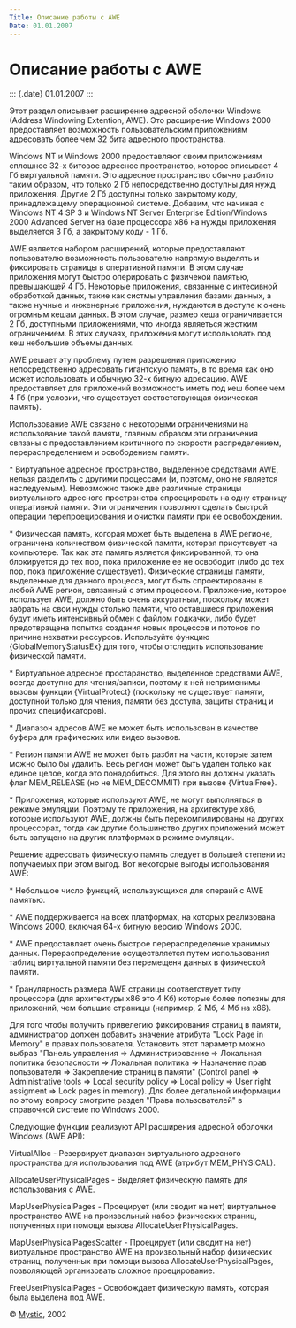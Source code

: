 ```yaml
---
Title: Описание работы с AWE
Date: 01.01.2007
---
```


Описание работы с AWE
=====================

::: {.date}
01.01.2007
:::

Этот раздел описывает расширение адресной оболочки Windows (Address
Windowing Extention, AWE). Это расширение Windows 2000 предоставляет
возможность пользовательским приложениям адресовать более чем 32 бита
адресного пространства.

Windows NT и Windows 2000 предоставляют своим приложениям сплошное 32-х
битовое адресное пространство, которое описывает 4 Гб виртуальной
памяти. Это адресное пространство обычно разбито таким образом, что
только 2 Гб непосредственно доступны для нужд приложения. Другие 2 Гб
доступны только закрытому коду, принадлежащему операционной системе.
Добавим, что начиная с Windows NT 4 SP 3 и Windows NT Server Enterprise
Edition/Windows 2000 Advanced Server на базе процессора x86 на нужды
приложения выделяется 3 Гб, а закрытому коду - 1 Гб.

AWE является набором расширений, которые предоставляют пользователю
возможность пользователю напрямую выделять и фиксировать страницы в
оперативной памяти. В этом случае приложения могут быстро оперировать с
физичекой памятью, превышающей 4 Гб. Некоторые приложения, связанные с
интесивной обработкой данных, такие как систмы управления базами данных,
а также нучные и инженерные приложения, нуждаются в доступе к очень
огромным кешам данных. В этом случае, размер кеша ограничивается 2 Гб,
доступными приложениями, что иногда являеться жестким ограничением. В
этих случаях, приложения могут использовать под кеш небольшие объемы
данных.

AWE решает эту проблему путем разрешения приложению непосредственно
адресовать гигантскую память, в то время как оно может использовать и
обычную 32-х битную адресацию. AWE предоставляет для приложений
возможность иметь под кеш более чем 4 Гб (при условии, что существует
соответствующая физическая память).

Использование AWE связано с некоторыми ограничениями на использование
такой памяти, главным образом эти ограничения связаны с предоставлением
критичного по скорости распределением, перераспределением и освободением
памяти.

\* Виртуальное адресное пространство, выделенное средствами AWE, нельзя
разделить с другими процессами (и, поэтому, оно не является
наследуемым). Невозможно также две различные страницы виртуального
адресного пространства спроецировать на одну страницу оперативной
памяти. Эти ограничения позволяют сделать быстрой операции
перепроецирования и очистки памяти при ее освобождении. 

\* Физическая память, когорая может быть выделена в AWE регионе,
ограничена количеством физической памяти, которая присутсвует на
компьютере. Так как эта память является фиксированной, то она
блокируется до тех пор, пока приложение ее не освободит (либо до тех
пор, пока приложение существует). Физические страницы памяти, выделенные
для данного процесса, могут быть спроектированы в любой AWE регион,
связанный с этим процессом. Приложение, которое использует AWE, должно
быть очень аккуратным, поскольку может забрать на свои нужды столько
памяти, что оставшиеся приложения будут иметь интенсивный обмен с файлом
подкачки, либо будет предотвращена попытка создания новых процессов и
потоков по причине нехватки рессурсов. Используйте функцию
{GlobalMemoryStatusEx} для того, чтобы отследить использование
физической памяти. 

\* Виртуальное адресное простаранство, выделенное средствами AWE, всегда
доступно для чтения/записи, поэтому к ней неприменимы вызовы функции
{VirtualProtect} (поскольку не существует памяти, доступной только для
чтения, памяти без доступа, защиты страниц и прочих спецификаторов). 

\* Диапазон адресов AWE не может быть использован в качестве буфера для
графических или видео вызовов. 

\* Регион памяти AWE не может быть разбит на части, которые затем можно
было бы удалить. Весь регион может быть удален только как единое целое,
когда это понадобиться. Для этого вы должны указать флаг MEM\_RELEASE
(но не MEM\_DECOMMIT) при вызове {VirtualFree}. 

\* Приложения, которые используют AWE, не могут выполняться в режиме
эмуляции. Поэтому те приложения, на архитектуре x86, которые используют
AWE, должны быть перекомпилированы на других процессорах, тогда как
другие большинство других приложений может быть запущено на других
платформах в режиме эмуляции. 

Решение адресовать физическую память следует в большей степени из
получаемых при этом выгод. Вот некоторые выгоды использования AWE:

\* Небольшое число функций, использующихся для операий с AWE памятью. 

\* AWE поддерживается на всех платформах, на которых реализована Windows
2000, включая 64-х битную версию Windows 2000. 

\* AWE предоставляет очень быстрое перераспределение хранимых данных.
Перераспределение осуществляется путем использования таблиц виртуальной
памяти без перемещеня данных в физической памяти. 

\* Гранулярность размера AWE страницы соответствует типу процессора (для
архитектуры x86 это 4 Кб) которые более полезны для приложений, чем
большие страницы (например, 2 Мб, 4 Мб на x86). 

Для того чтобы получить привелегию фиксирования страниц в памяти,
администратор должен добавить значение атрибута \"Lock Page in Memory\"
в правах пользователя. Установить этот параметр можно выбрав \"Панель
управления &rArr; Администрирование &rArr; Локальная политика
безопасности &rArr; Локальная политика &rArr; Назначение прав
пользователя &rArr; Закрепление страниц в памяти\" (Control panel &rArr;
Administrative tools &rArr; Local security policy &rArr; Local policy
&rArr; User right assigment &rArr; Lock pages in memory). Для более
детальной информации по этому вопросу смотрите раздел \"Права
пользователей\" в справочной системе по Windows 2000.

Следующие функции реализуют API расширения адресной оболочки Windows
(AWE API):

VirtualAlloc - Резервирует диапазон виртуального адресного пространства
для использования под AWE (атрибут MEM\_PHYSICAL).

AllocateUserPhysicalPages - Выделяет физическую память для использования
с AWE.

MapUserPhysicalPages - Проецирует (или сводит на нет) виртуальное
пространство AWE на произвольный набор физических страниц, полученных
при помощи вызова AllocateUserPhysicalPages.

MapUserPhysicalPagesScatter - Проецирует (или сводит на нет) виртуальное
пространство AWE на произвольный набор физических страниц, полученных
при помощи вызова AllocateUserPhysicalPages, позволяющей организовать
сложное проецирование.

FreeUserPhysicalPages - Освобождает физическую память, которая была
выделена под AWE.

© [Mystic](mailto:mystic2000@newmail.ru), 2002

